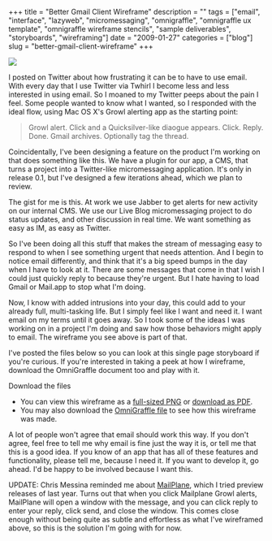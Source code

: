 +++
title = "Better Gmail Client Wireframe"
description = ""
tags = ["email", "interface", "lazyweb", "micromessaging", "omnigraffle", "omnigraffle ux template", "omnigraffle wireframe stencils", "sample deliverables", "storyboards", "wireframing"]
date = "2009-01-27"
categories = ["blog"]
slug = "better-gmail-client-wireframe"
+++



  <div class="notebook-screenshot"><img src="//konigi.com/media/notebook/bettergmail.jpg" class="notebook-image" /></div><p>I posted on Twitter about how frustrating it can be to have to use email. With every day that I use Twitter via Twhirl I become less and less interested in using email. So I moaned to my Twitter peeps about the pain I feel. Some people wanted to know what I wanted, so I responded with the ideal flow, using Mac OS X's Growl alerting app as the starting point:</p>
<blockquote><p>Growl alert. Click and a Quicksilver-like diaogue appears. Click. Reply. Done. Gmail archives. Optionally tag the thread.</p></blockquote>
<p>Coincidentally, I've been designing a feature on the product I'm working on that does something like this. We have a plugin for our app, a CMS, that turns a project into a Twitter-like micromessaging application. It's only in release 0.1, but I've designed a few iterations ahead, which we plan to review. </p>
<p>The gist for me is this. At work we use Jabber to get alerts for new activity on our internal CMS. We use our Live Blog micromessaging project to do status updates, and other discussion in real time. We want something as easy as IM, as easy as Twitter. </p>
<p>So I've been doing all this stuff that makes the stream of messaging easy to respond to when I see something urgent that needs attention. And I begin to notice email differently, and think that it's a big speed bumps in the day when I have to look at it. There are some messages that come in that I wish I could just quickly reply to because they're urgent. But I hate having to load Gmail or Mail.app to stop what I'm doing.     </p>
<p>Now, I know with added intrusions into your day, this could add to your already full, multi-tasking life. But I simply feel like I want and need it. I want email on my terms until it goes away. So I took some of the ideas I was working on in a project I'm doing and saw how those behaviors might apply to email. The wireframe you see above is part of that. </p>
<p>I've posted the files below so you can look at this single page storyboard if you're curious. If you're interested in taking a peek at how I wireframe, download the OmniGraffle document too and play with it. </p>
<p>Download the files</p>
<ul>
<li>You can view this wireframe as a <a href="//konigi.com/media/wireframes/BetterGmail-large.png">full-sized PNG</a> or <a href="//konigi.com/media/wireframes/BetterGmail.pdf">download as PDF</a>.</li>
<li>You may also download the <a href="//konigi.com/media/wireframes/BetterGmail.graffle.zip">OmniGraffle file</a> to see how this wireframe was made.</li>
</ul>
<p>A lot of people won't agree that email should work this way. If you don't agree, feel free to tell me why  email is fine just the way it is, or tell me that this is a good idea. If you know of an app that has all of these features and functionality, please tell me, because I need it. If you want to develop it, go ahead. I'd be happy to be involved because I want this.</p>
<p>UPDATE: Chris Messina reminded me about <a href="http://mailplaneapp.com/">MailPlane</a>, which I tried preview releases of last year. Turns out that when you click Mailplane Growl alerts, MailPlane will open a window with the message, and you can click reply to enter your reply, click send, and close the window. This comes close enough without being quite as subtle and effortless as what I've wireframed above, so this is the solution I'm going with for now.</p>
    
  
